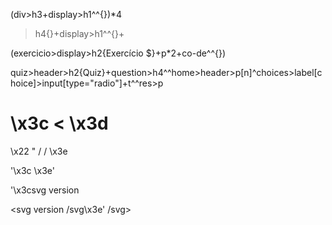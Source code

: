 

<!--  -->
(div>h3+display>h1^^{})*4
>h4{}+display>h1^^{}+

(exercicio>display>h2{Exercício $}+p*2+co-de^^{})

<!-- quiz -->
quiz>header>h2{Quiz}+question>h4^^home>header>p[n]^choices>label[choice]>input[type="radio"]+t^^res>p


<!-- troca html para os slides -->
\x3c
<
\x3d
=
\x22
"
\/
/
\x3e
>

'\x3c 
\x3e' 

'\x3csvg version






<svg version
\/svg\x3e'
/svg>




